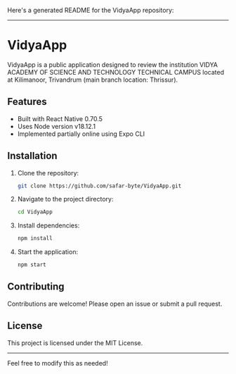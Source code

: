 Here's a generated README for the VidyaApp repository:

---

# VidyaApp

VidyaApp is a public application designed to review the institution VIDYA ACADEMY OF SCIENCE AND TECHNOLOGY TECHNICAL CAMPUS located at Kilimanoor, Trivandrum (main branch location: Thrissur).

## Features
- Built with React Native 0.70.5
- Uses Node version v18.12.1
- Implemented partially online using Expo CLI

## Installation

1. Clone the repository:
   ```bash
   git clone https://github.com/safar-byte/VidyaApp.git
   ```
2. Navigate to the project directory:
   ```bash
   cd VidyaApp
   ```
3. Install dependencies:
   ```bash
   npm install
   ```
4. Start the application:
   ```bash
   npm start
   ```

## Contributing

Contributions are welcome! Please open an issue or submit a pull request.

## License

This project is licensed under the MIT License.

---

Feel free to modify this as needed!
